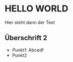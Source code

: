 HELLO WORLD
======================

Hier steht dann der Text

## Überschrift 2

* *Punkt1*: Abcedf
* Punkt2